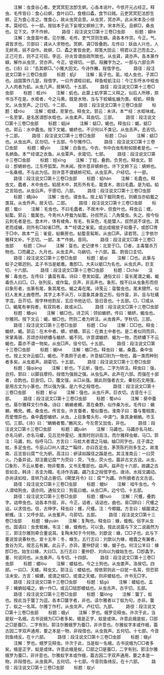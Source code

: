 <!-- { "loadSidebar": true } -->
　　注解：虫食谷心者。吏冥冥犯法卽生螟。心各本讹叶。今依开元占经正。释虫、毛传皆曰：食心曰螟，食叶曰□，食根曰蟊，食节曰贼。云吏冥冥犯法卽生螟，正为食心言之。惟食心，故从虫冥会意。从虫冥，冥亦声。此从宋本及小徐本。莫经切。十一部。按铉本于此下妄增又螟蛉三字。宋本所无。且螟□，桑虫也。见下文。字不作蛉。
　　路径：段注说文□第十三卷□虫部
　　标题：蟘tè
　　注解：虫食苗叶者。见尔雅、毛传。吏气贷则生蟘。貣各本作贷。今正。气、貣皆求也。贝部曰：貣从人求物也。冥螟、貣□皆叠韵。左传曰：妖由人兴也，人无衅焉，妖不自作。故螟、□、蟊之害皆由吏。郑笺大田云：明君以正己而去之。正己可去，则不正可招。李巡、孙炎皆谓由政所致也。从虫貣，貣亦声。各本篆作蟘，解作从虫贷，贷亦声。今正。徒得切。一部。叚螣字为之。一部与六部合声也。《诗》曰：“去其螟□。”小雅大田文。今诗作螣，叚借字也。
　　路径：段注说文□第十三卷□虫部
　　标题：虮jǐ
　　注解：虱子也。虱，啮人虫也，子其□也。战国策作几瑟，叚借字。一曰齐谓蛭曰虮。释鱼蛭虮注曰：今江东呼水中蛭虫入人肉者为虮。从虫几声。居豨切。十五部。
　　路径：段注说文□第十三卷□虫部
　　标题：蛭zhì
　　注解：虮也。此蒙上虮字第二义释之，似后人所移，原书当不在是。水蛭者，今之马黄。旣是水物，当与下蛟螭虬蜦为类。蛭虮，释鱼文。从虫至声。之日切。十二部。
　　路径：段注说文□第十三卷□虫部
　　标题：蝚róu
　　注解：蛭蝚，至掌也。释虫文。郭云：未详。本艹经：水蛭味咸。一名至掌。是名医谓卽水蛭也。从虫柔声。耳由切。三部。
　　路径：段注说文□第十三卷□虫部
　　标题：蛣jié
　　注解：蛣□，蝎也。释虫曰：蝎，蛣□也。郭云：水中蠹虫。按下文蝎，蝤蛴也。不识何以不类记。从虫吉声。去吉切。十二部。
　　路径：段注说文□第十三卷□虫部
　　标题：□qū
　　注解：蛣□也。从虫出声。区勿切。十五部。今尔雅作□。
　　路径：段注说文□第十三卷□虫部
　　标题：蟫yín
　　注解：白鱼也。今衣、书中白虫有粉如银者是也。一名蛃鱼。本艹经谓之衣鱼。从虫覃声。余箴切。七部。
　　路径：段注说文□第十三卷□虫部
　　标题：蛵xīnɡ
　　注解：丁蛵，叠韵。负劳也。释虫文。郭曰：卽蜻蛉也。江东呼狐棃。所未闻。按许意非蜻蛉也。许下文蛉下云：蜻蛉也。一名桑根。不与此为伍。则许意不谓蜻蛉可知。从虫巠声。户经切。十一部。
　　路径：段注说文□第十三卷□虫部
　　标题：蜭hàn
　　注解：毛蠹也。释虫文。蠹者，木中虫也。蜭居木中，其形外有毛，能食木，故曰毛蠹。是为蜭。蜭之言陷也。从虫臽声。乎感切。八部。
　　路径：段注说文□第十三卷□虫部
　　标题：蟜jiǎo
　　注解：虫也。谓虫名。按上蜭下蛓同类也，则蟜当亦蜭蛓之类耳。从虫乔声。居夭切。二部。
　　路径：段注说文□第十三卷□虫部
　　标题：蛓cì
　　注解：毛虫也。不曰毛蠹者，不居木中，但食叶也。释虫云：蟔，蛅蟴。郭云：蛓属也。今靑州人呼蛓为蛅蟴。孙叔然云：八角螫虫。失之。按今俗云刺毛者是也。食木叶，体有棱角，有毛，有采色，毛能螫人。叔然说不误也。其老而成蛹，则外有□如雀□然。本艹经谓之雀瓮。或出成蛾放子如蚕子。或卽□育于□中。故本艹云：雀瓮，蛅蟖房也。蛅蟴音髯斯。从虫□声。读若笥。三字依尔雅释文补。千志切。一部。本艹作蚝。音同。
　　路径：段注说文□第十三卷□虫部
　　标题：□kuí
　　注解：虿也。史记律书：北至于□。□者，主毒螫杀万物也。□而藏之，九月也。从虫圭声。乌蜗切。十六部。篇、韵皆口圭切。
　　路径：段注说文□第十三卷□虫部
　　标题：蚔qí
　　注解：□也。此篆与蚁子之蚳迥别。孟子书当是蚔鼃。鼃卽□。大夫以蚔□为名也。从虫氏声。巨支切。十六部。
　　路径：段注说文□第十三卷□虫部
　　标题：□chài
　　注解：毒虫也。左传曰：蠭虿有毒。诗曰：卷发如虿。通俗文曰：虿长尾谓之蝎，蝎毒伤人曰□。□，张列反。或作蜇。旦声，非且声也。象形。按不曰从虫象形而但曰象形者，虫篆有尾，象其尾也。蝎之毒在尾。诗笺云：虿螫虫也。尾末揵然，似妇人发末上曲卷然。其字上本不从万，以苗象其身首之形。俗作虿，非。且与牡蠇字混。丑芥切。按字林他割反，玄应书他达切，皆旧音也。十五部。□，□或从□。蝎尾有单钩者，有双钩者，故或从□。
　　路径：段注说文□第十三卷□虫部
　　标题：蝤qiú
　　注解：蝤□也。诗卫风：领如蝤蛴。传曰：蝤蛴，蝎虫也。尔雅同。按下文云：蝎，蝤□也。然则二者为转注。从虫酋声。字秋切。三部。
　　路径：段注说文□第十三卷□虫部
　　标题：□qí
　　注解：□□也。释虫：蝤蛴，蝎。郭云：在木中者。蟦，蛴螬。郭云：在粪土中者也。是二者似同而异。宋掌禹锡、苏颂亦辩蛴螬与蝤蛴、蝎不同。许意谓蝤蛴、蝎为一物，而蛴螬下不云蝎也，葢亦不谓一物矣。从虫□声。徂兮切。十五部。
　　路径：段注说文□第十三卷□虫部
　　标题：蝎hé
　　注解：蝤□也。释虫曰：蝎，桑蠹。桑中虫也。按上文许云蛣□，蝎也。不类厕于此者，许意蛣□别为一物也，葢一类而种别者多矣。从虫曷声。胡葛切。十五部。
　　路径：段注说文□第十三卷□虫部
　　标题：强qiánɡ
　　注解：蚚也。下云蚚，强也。二字为转注。释虫曰：强，丑捋。郭曰：以脚自摩捋。叚借为强弱之强。从虫弘声。此声在六部。而强在十部者，合韵也。巨良切。□，籒文强，从□从强。据此则强者古文。秦刻石文用强，是用古文为小篆也。然以强为强，是六书之叚借也。
　　路径：段注说文□第十三卷□虫部
　　标题：蚚qí
　　注解：强也。从虫斤声。巨衣切。古音在十三部。
　　路径：段注说文□第十三卷□虫部
　　标题：蜀shǔ
　　注解：葵中蚕也。葵尔雅释文引作桑。诗曰：蜎蜎者蠋，蒸在桑野。似作桑为长。毛传曰：蜎蜎，蠋皃。蠋，桑虫也。传言虫，许言蚕者，蜀似蚕也。淮南子曰：蚕与蜀相类，而爱憎异也。桑中蠹卽蝤蛴。从虫，上目象蜀头形，中谓勹。象其身蜎蜎。市玉切。三部。《诗》曰：“蜎蜎者蜀。”豳风文。今左旁又加虫，非也。
　　路径：段注说文□第十三卷□虫部
　　标题：蠲juān
　　注解：马蠲也。马蠲亦名马蚿，亦名马蚈，亦名马蠸，见吕览仲夏纪、淮南时则训高注。而尔雅释虫蛝，马□。郭注：马蠲，蚐。俗呼马□。方言曰：马蚿大者谓之马蚰。蚰□同字也。庄子谓之蚿，多足虫也。今巫山□州人谓之艹鞵绊，亦曰百足虫，茅茨陈朽则多生之。故淮南、吕览皆曰腐艹化为蚈。高注曰：蚈读如蹊径之蹊是也。其注淮南云：一曰荧火。乃备异说。郑注戴记腐艹为荧曰：荧，飞虫，荧火也。葢非古文古说。从虫，□象形，不云从蜀者，物非蜀类，又书无蜀部也。益声。益声在十六部，故蠲之古音如圭。韩诗：吉圭为饎。毛诗作吉蠲。蠲乃圭之叚借字也。唐诗。水摇文蠲动。亦尚读如桂，音转乃读占悬切。《朙堂月令》曰：腐艹为蠲。许所据者古文古说。
　　路径：段注说文□第十三卷□虫部
　　标题：螕bī
　　注解：啮牛虫也。今人谓啮狗虫，语亦同。通俗文曰：狗虱曰螕。从虫□声。边兮切。十五部。
　　路径：段注说文□第十三卷□虫部
　　标题：蠖huò
　　注解：尺蠖，叠韵字。诎申虫也。诎各本作屈，非。今正。诎者，诘诎也，曲也。易□辞曰：尺蠖之诎，以求信也。信，古伸字。释虫曰：蠖，尺蠖。注：今蝍蹴。方言曰：蠀蹴谓之蚇蠖。注：又呼步屈。从虫蒦声。乌郭切。五部。
　　路径：段注说文□第十三卷□虫部
　　标题：蝝yuán
　　注解：复陶也。释虫曰：蝝，蝮蜪。俗字从虫也。国语曰：虫舍蚳蝝。韦注：蝝，蝮蜪也。可以食。按此说葢与下文二说画然为三，郭注尔雅则牵合董说耳。复陶未知于今何物。刘歆说：蝝，□□子也。此与下董说皆说春秋也。宣十五年：冬，蝝生。五行志曰：刘歆以为蝝，螕蠹之有翼者，食谷为灾。按志云有翼。此云子，亦异。董仲舒说：蝝，蝗子也。何注公羊曰：蝝卽□也。始生曰蝝，大曰□。五行志曰：董仲舒、刘向以为蝗始生也。□卽螽字。董、何说同也。从虫彖声。与专切。十四部。
　　路径：段注说文□第十三卷□虫部
　　标题：蝼lóu
　　注解：蝼蛄也。今之士狗也。从虫娄声。洛侯切。四部。一曰□、天蝼。释虫文。郭注云：蝼蛄也。按依郭则此一曰犹一名耳，但恐郭注未安。方言：蠀螬，或谓之蝖□，或谓之天蝼。则非蝼蛄也。许书无□字。
　　路径：段注说文□第十三卷□虫部
　　标题：蛄ɡū
　　注解：蝼蛄也。孟子：蝇蚋姑嘬之。蚋一作□。或云□姑卽蝼蛄也。从虫古声。古乎切。五部。
　　路径：段注说文□第十三卷□虫部
　　标题：蠪lónɡ
　　注解：蠪丁，蚁也。按此当于蠪丁为逗。各本□蠪字者，非也。读尔雅者以丁蚁为句，亦非。蠪丁、蚁之一名耳。尔雅丁作朾。从虫龙声。卢红切。九部。
　　路径：段注说文□第十三卷□虫部
　　标题：蛾yǐ
　　注解：罗也。蛾罗见释虫。许次于此，当是蚁一名蛾。古书说蛾为□□者多矣。蛾是正字，蚁是或体。许意此蛾是蚁，□部之□是蚕□，二字有别。郭注尔雅蛾罗为蚕□，非许意也。尔雅蚁字本或作蛾，葢古因二字双声通用，要之本是一物，非叚借也。从虫我声。五何切。十七部。今音则鱼绮反。在十六部。
　　路径：段注说文□第十三卷□虫部
　　标题：蛾yǐ
　　注解：罗也。蛾罗见释虫。许次于此，当是蚁一名蛾。古书说蛾为□□者多矣。蛾是正字，蚁是或体。许意此蛾是蚁，□部之□是蚕□，二字有别。郭注尔雅蛾罗为蚕□，非许意也。尔雅蚁字本或作蛾，葢古因二字双声通用，要之本是一物，非叚借也。从虫我声。五何切。十七部。今音则鱼绮反。在十六部。
　　路径：段注说文□第十三卷□虫部
　　标题：蚁yǐ

